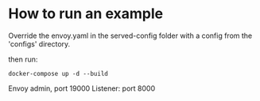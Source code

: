 # How to run an example
Override the envoy.yaml in the served-config folder with a config from the 'configs' directory. 

then run: 

```
docker-compose up -d --build
```

Envoy admin, port 19000
Listener: port 8000